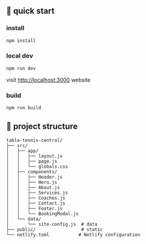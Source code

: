 ## 🚀 quick start

### install

```bash
npm install
```

### local dev

```bash
npm run dev
```

visit [http://localhost:3000](http://localhost:3000) website

### build

```bash
npm run build
```

## 📁 project structure

```
table-tennis-central/
├── src/
│   ├── app/                
│   │   ├── layout.js       
│   │   ├── page.js        
│   │   └── globals.css     
│   ├── components/         
│   │   ├── Header.js       
│   │   ├── Hero.js         
│   │   ├── About.js        
│   │   ├── Services.js    
│   │   ├── Coaches.js      
│   │   ├── Contact.js      
│   │   ├── Footer.js       
│   │   └── BookingModal.js 
│   └── data/
│       └── site-config.js  # data 
├── public/                 # static
└── netlify.toml           # Netlify configuration
```